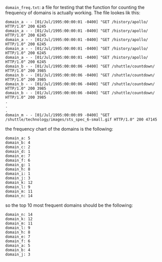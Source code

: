`domain_freq.txt`: a file for testing that the function for counting the
frequency of domains is actually working. The file lookes lik this:

```
domain_a - - [01/Jul/1995:00:00:01 -0400] "GET /history/apollo/ HTTP/1.0" 200 6245
domain_a - - [01/Jul/1995:00:00:01 -0400] "GET /history/apollo/ HTTP/1.0" 200 6245
domain_a - - [01/Jul/1995:00:00:01 -0400] "GET /history/apollo/ HTTP/1.0" 200 6245
domain_a - - [01/Jul/1995:00:00:01 -0400] "GET /history/apollo/ HTTP/1.0" 200 6245
domain_a - - [01/Jul/1995:00:00:01 -0400] "GET /history/apollo/ HTTP/1.0" 200 6245
domain_b - - [01/Jul/1995:00:00:06 -0400] "GET /shuttle/countdown/ HTTP/1.0" 200 3985
domain_b - - [01/Jul/1995:00:00:06 -0400] "GET /shuttle/countdown/ HTTP/1.0" 200 3985
domain_b - - [01/Jul/1995:00:00:06 -0400] "GET /shuttle/countdown/ HTTP/1.0" 200 3985
domain_b - - [01/Jul/1995:00:00:06 -0400] "GET /shuttle/countdown/ HTTP/1.0" 200 3985
.
.
.
domain_m - - [01/Jul/1995:00:00:09 -0400] "GET /shuttle/technology/images/sts_spec_6-small.gif HTTP/1.0" 200 47145
```

the frequency chart of the domains is the following:

```
domain_a: 5
domain_b: 4
domain_c: 2
domain_d: 1
domain_e: 7
domain_f: 6
domain_g: 1
domain_h: 8
domain_i: 1
domain_j: 3
domain_k: 12
domain_l: 9
domain_m: 11
domain_n: 14
```

so the top 10 most frequent domains should be the following:
```
domain_n: 14
domain_k: 12
domain_m: 11
domain_l: 9
domain_h: 8
domain_e: 7
domain_f: 6
domain_a: 5
domain_b: 4
domain_j: 3
```

